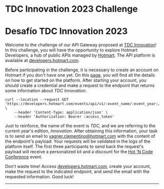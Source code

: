 # TDC Innovation 2023 Challenge

# Desafío TDC Innovation 2023

Welcome to the challenge of our API Gateway proposed at [TDC
Innovation](https://thedevconf.com/tdc/2023/innovation/)! In this challenge,
you will have the opportunity to explore Hotmart Developers, a hub of public
APIs managed by [Hotmart](https://hotmart.com). The API platform is available
at [developers.hotmart.com](https://developers.hotmart.com).

Before participating in the challenge, it is necessary to create an account on
Hotmart if you don't have one yet. On this
[page](https://developers.hotmart.com/docs/pt-BR/start/about/), you will find
all the details on how to get started on the platform. After starting your
account, you should create a credential and make a request to the endpoint that
returns some information about _TDC Innovation_.

```
curl --location --request GET 'https://developers.hotmart.com/events/api/v1/:event_name/:event_year:/:event_edition' \
	--header 'Content-Type: application/json' \
	--header 'Authorization: Bearer :access_token'
```

Just to reinforce, the name of the event is _TDC_, and we are referring to the
current year's edition, _Innovation_. After obtaining this information, your
task is to send an email to
[vagner.clementino@hotmart.com](mailto:vagner.clementino@hotmart.com) with the
content of the endpoint's payload. Your requests will be validated in the logs
of the platform itself. The first three participants to send back the request's
payload will receive a personalized kit and a discount for the [Hot ‘N Code
Conference](http://hotm.art/hnc-2023?src=2088&utm_source=2088) event.

Don't waste time! Access
[developers.hotmart.com](https://developers.hotmart.com), create your account,
make the request to the indicated endpoint, and send the email with the
requested information. Good luck!

---

